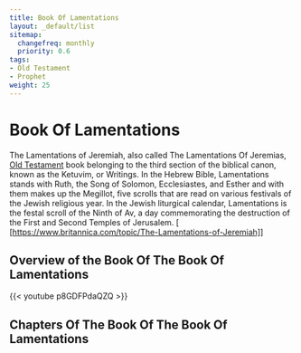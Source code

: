 ```yaml
---
title: Book Of Lamentations
layout: _default/list
sitemap:
  changefreq: monthly
  priority: 0.6
tags:
- Old Testament
- Prophet
weight: 25
---
```

# Book Of Lamentations
The Lamentations of Jeremiah, also called The Lamentations Of Jeremias, [Old Testament](/tags/old-testament/) book belonging to the third section of the biblical canon, known as the Ketuvim, or Writings. In the Hebrew Bible, Lamentations stands with Ruth, the Song of Solomon, Ecclesiastes, and Esther and with them makes up the Megillot, five scrolls that are read on various festivals of the Jewish religious year. In the Jewish liturgical calendar, Lamentations is the festal scroll of the Ninth of Av, a day commemorating the destruction of the First and Second Temples of Jerusalem. [ [https://www.britannica.com/topic/The-Lamentations-of-Jeremiah]]
## Overview of the Book Of The Book Of Lamentations
{{< youtube p8GDFPdaQZQ >}}
## Chapters Of The Book Of The Book Of Lamentations